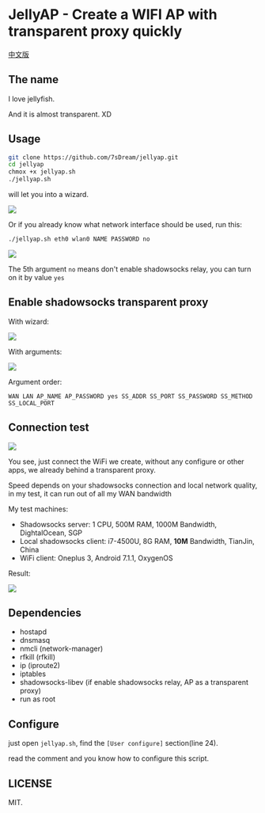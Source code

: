 # JellyAP - Create a WIFI AP with transparent proxy quickly

[中文版](https://github.com/7sDream/jellyap/blob/master/README.zh.md)

## The name

I love jellyfish.

And it is almost transparent. XD

## Usage

```bash
git clone https://github.com/7sDream/jellyap.git
cd jellyap
chmox +x jellyap.sh
./jellyap.sh
```

will let you into a wizard.

![][normal]

Or if you already know what network interface should be used, run this:

```bash
./jellyap.sh eth0 wlan0 NAME PASSWORD no
```

![][normal-no-wizard]

The 5th argument `no` means don't enable shadowsocks relay, you can turn on it by value `yes`

## Enable shadowsocks transparent proxy

With wizard:

![][with-ss]

With arguments:

![][with-ss-no-wizard]

Argument order:

`WAN LAN AP_NAME AP_PASSWORD yes SS_ADDR SS_PORT SS_PASSWORD SS_METHOD SS_LOCAL_PORT`

## Connection test

![][android-connection-test]

You see, just connect the WiFi we create, without any configure or other apps, we already behind a transparent proxy.

Speed depends on your shadowsocks connection and local network quality, in my test, it can run out of all my WAN bandwidth

My test machines:

- Shadowsocks server: 1 CPU, 500M RAM, 1000M Bandwidth, DightalOcean, SGP
- Local shadowsocks client: i7-4500U, 8G RAM, **10M** Bandwidth, TianJin, China
- WiFi client: Oneplus 3, Android 7.1.1, OxygenOS

Result:

![][speed-test]

## Dependencies

- hostapd
- dnsmasq
- nmcli (network-manager)
- rfkill (rfkill)
- ip (iproute2)
- iptables
- shadowsocks-libev (if enable shadowsocks relay, AP as a transparent proxy)
- run as root

## Configure

just open `jellyap.sh`, find the `[User configure]` section(line 24).

read the comment and you know how to configure this script.

## LICENSE

MIT.


[normal]: http://rikka-10066868.image.myqcloud.com/1f0d8f22-4d3b-4023-bcdb-f17c1ba348aa.gif
[with-ss]: http://rikka-10066868.image.myqcloud.com/1a3e6dae-03b0-47c2-8bbf-e6c8df1e1862.gif
[normal-no-wizard]: http://rikka-10066868.image.myqcloud.com/21be867f-f5ad-4e62-9aba-50232a677df3.gif
[with-ss-no-wizard]: http://rikka-10066868.image.myqcloud.com/497105c4-43a9-4279-9070-3397e0b7c374.gif
[android-connection-test]: http://rikka-10066868.image.myqcloud.com/c982f4c8-fafb-4f49-bc32-31b61d9ffe3b.gif
[speed-test]: http://rikka-10066868.image.myqcloud.com/cb8f9b31-4a6c-49ba-94ec-491e430af74e.gif
